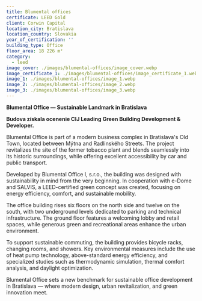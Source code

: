 ```yaml
---
title: Blumental offices
certificate: LEED Gold
client: Corwin Capital
location_city: Bratislava
location_country: Slovakia
year_of_certification: ''
building_type: Office
floor_area: 18 226 m²
category:
  - leed
image_cover: ./images/blumental-offices/image_cover.webp
image_certificate_1: ./images/blumental-offices/image_certificate_1.webp
image_1: ./images/blumental-offices/image_1.webp
image_2: ./images/blumental-offices/image_2.webp
image_3: ./images/blumental-offices/image_3.webp
---
```


**Blumental Office — Sustainable Landmark in Bratislava**

**Budova získala ocenenie CIJ Leading Green Building Development & Developer.**

Blumental Office is part of a modern business complex in Bratislava's Old Town, located between Mýtna and Radlinského Streets. The project revitalizes the site of the former tobacco plant and blends seamlessly into its historic surroundings, while offering excellent accessibility by car and public transport.

Developed by Blumental Office I, s.r.o., the building was designed with sustainability in mind from the very beginning. In cooperation with e-Dome and SALVIS, a LEED-certified green concept was created, focusing on energy efficiency, comfort, and sustainable mobility.

The office building rises six floors on the north side and twelve on the south, with two underground levels dedicated to parking and technical infrastructure. The ground floor features a welcoming lobby and retail spaces, while generous green and recreational areas enhance the urban environment.

To support sustainable commuting, the building provides bicycle racks, changing rooms, and showers. Key environmental measures include the use of heat pump technology, above-standard energy efficiency, and specialized studies such as thermodynamic simulation, thermal comfort analysis, and daylight optimization.

Blumental Office sets a new benchmark for sustainable office development in Bratislava — where modern design, urban revitalization, and green innovation meet.
